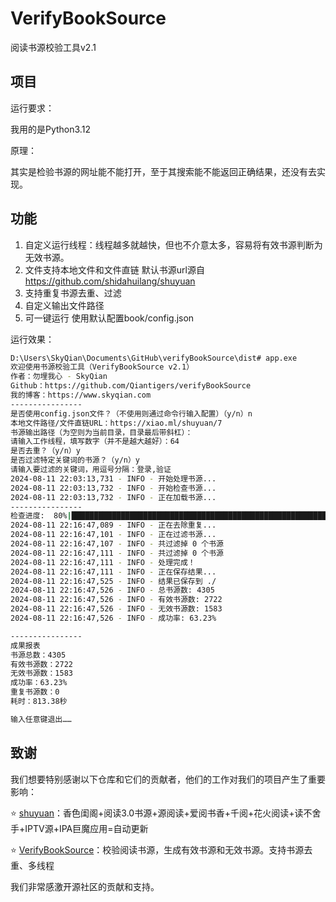# VerifyBookSource

阅读书源校验工具v2.1

## 项目

运行要求：

我用的是Python3.12


原理：

其实是检验书源的网址能不能打开，至于其搜索能不能返回正确结果，还没有去实现。

## 功能

1. 自定义运行线程：线程越多就越快，但也不介意太多，容易将有效书源判断为无效书源。
2. 文件支持本地文件和文件直链 默认书源url源自 https://github.com/shidahuilang/shuyuan
3. 支持重复书源去重、过滤
4. 自定义输出文件路径
5. 可一键运行 使用默认配置book/config.json

运行效果：

```sh
D:\Users\SkyQian\Documents\GitHub\verifyBookSource\dist# app.exe
欢迎使用书源校验工具（VerifyBookSource v2.1）
作者：勿埋我心 - SkyQian
Github：https://github.com/Qiantigers/verifyBookSource
我的博客：https://www.skyqian.com
----------------
是否使用config.json文件？（不使用则通过命令行输入配置）（y/n）n
本地文件路径/文件直链URL：https://xiao.ml/shuyuan/7
书源输出路径（为空则为当前目录，目录最后带斜杠）：
请输入工作线程，填写数字（并不是越大越好）：64
是否去重？（y/n）y
是否过滤特定关键词的书源？（y/n）y
请输入要过滤的关键词，用逗号分隔：登录,验证
2024-08-11 22:03:13,731 - INFO - 开始处理书源...
2024-08-11 22:03:13,732 - INFO - 开始检查书源...
2024-08-11 22:03:13,732 - INFO - 正在加载书源...
----------------
检查进度:  80%|████████████████████████████████████████████████████████████████▊                | 4306/5385 [10:34<01:03, 16.93it/s]
2024-08-11 22:16:47,089 - INFO - 正在去除重复...
2024-08-11 22:16:47,101 - INFO - 正在过滤书源...
2024-08-11 22:16:47,107 - INFO - 共过滤掉 0 个书源
2024-08-11 22:16:47,111 - INFO - 共过滤掉 0 个书源
2024-08-11 22:16:47,111 - INFO - 处理完成！
2024-08-11 22:16:47,111 - INFO - 正在保存结果...
2024-08-11 22:16:47,525 - INFO - 结果已保存到 ./
2024-08-11 22:16:47,526 - INFO - 总书源数: 4305
2024-08-11 22:16:47,526 - INFO - 有效书源数: 2722
2024-08-11 22:16:47,526 - INFO - 无效书源数: 1583
2024-08-11 22:16:47,526 - INFO - 成功率: 63.23%

----------------
成果报表
书源总数：4305
有效书源数：2722
无效书源数：1583
成功率：63.23%
重复书源数：0
耗时：813.38秒

输入任意键退出……

```

## 致谢

我们想要特别感谢以下仓库和它们的贡献者，他们的工作对我们的项目产生了重要影响：

 :star: [shuyuan](https://github.com/shidahuilang/shuyuan)：香色闺阁+阅读3.0书源+源阅读+爱阅书香+千阅+花火阅读+读不舍手+IPTV源+IPA巨魔应用=自动更新
 
 :star: [VerifyBookSource](https://github.com/WuSuoV/verifyBookSource)：校验阅读书源，生成有效书源和无效书源。支持书源去重、多线程

我们非常感激开源社区的贡献和支持。
